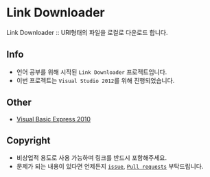 # Link Downloader

Link Downloader :: URI형태의 파일을 로컬로 다운로드 합니다.

## Info

- 언어 공부를 위해 시작된 `Link Downloader` 프로젝트입니다.
- 이번 프로젝트는 `Visual Studio 2012`를 위해 진행되었습니다.

## Other

- [Visual Basic Express 2010](https://github.com/Sotaneum/link-downloader/tree/f8a0d89a59bdc4cd0034345a58ba2030e45cb6db)

## Copyright

- 비상업적 용도로 사용 가능하며 링크를 반드시 포함해주세요.
- 문제가 되는 내용이 있다면 언제든지 [`issue`](https://github.com/Sotaneum/link-downloader/issues/new), [`Pull requests`](https://github.com/Sotaneum/link-downloader/compare) 부탁드립니다.

